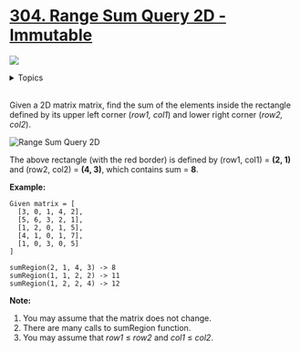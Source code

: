 # [304. Range Sum Query 2D - Immutable](https://leetcode-cn.com/problems/range-sum-query-2d-immutable/)

![](https://img.shields.io/badge/Difficulty-Medium-F8AF40.svg)

<details>
<summary>Topics</summary>

* [`Dynamic Programming`](https://leetcode-cn.com/tag/dynamic-programming/)

</details>
<br />

Given a 2D matrix matrix, find the sum of the elements inside the rectangle defined by its upper left corner (*row1, col1*) and lower right corner (*row2, col2*).

![Range Sum Query 2D](https://assets.leetcode-cn.com/aliyun-lc-upload/images/304.png)

The above rectangle (with the red border) is defined by (row1, col1) = **(2, 1)** and (row2, col2) = **(4, 3)**, which contains sum = **8**.

**Example:**

```
Given matrix = [
  [3, 0, 1, 4, 2],
  [5, 6, 3, 2, 1],
  [1, 2, 0, 1, 5],
  [4, 1, 0, 1, 7],
  [1, 0, 3, 0, 5]
]

sumRegion(2, 1, 4, 3) -> 8
sumRegion(1, 1, 2, 2) -> 11
sumRegion(1, 2, 2, 4) -> 12
```

**Note:**

 1. You may assume that the matrix does not change.
 2. There are many calls to sumRegion function.
 3. You may assume that *row1* ≤ *row2* and *col1* ≤ *col2*.
